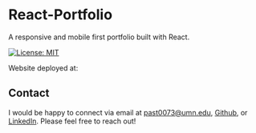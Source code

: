 # React-Portfolio

A responsive and mobile first portfolio built with React.

[![License: MIT](https://img.shields.io/badge/License-MIT-yellow.svg)](https://opensource.org/licenses/MIT)

Website deployed at:

## Contact

I would be happy to connect via email at past0073@umn.edu, [Github](github.com/past0073), or [LinkedIn](https://www.linkedin.com/in/amy-pastorius-609324157/). Please feel free to reach out!
